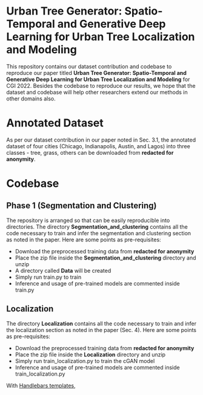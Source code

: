# Urban Tree Generator: Spatio-Temporal and Generative Deep Learning for Urban Tree Localization and Modeling 

This repository contains our dataset contribution and codebase to reproduce our paper titled **Urban Tree Generator: Spatio-Temporal and Generative Deep Learning for Urban Tree Localization and Modeling** for CGI 2022. Besides the codebase to reproduce our results, we hope that the dataset and codebase will help other researchers extend our methods in other domains also. 

# Annotated Dataset

As per our dataset contribution in our paper noted in Sec. 3.1, the annotated dataset of four cities (Chicago, Indianapolis, Austin, and Lagos) into three classes - tree, grass, others can be downloaded from **redacted for anonymity**.

# Codebase

## Phase 1 (Segmentation and Clustering)

The repository is arranged so that can be easily reproducible into directories. The directory **Segmentation_and_clustering** contains all the code necessary to train and infer the segmentation and clustering section as noted in the paper. Here are some points as pre-requisites:

* Download the preprocessed training data from **redacted for anonymity**
* Place the zip file inside the **Segmentation_and_clustering** directory and unzip
* A directory called **Data** will be created
* Simply run train.py to train
* Inference and usage of pre-trained models are commented inside train.py

## Localization

The directory **Localization** contains all the code necessary to train and infer the localization  section as noted in the paper (Sec. 4). Here are some points as pre-requisites:

* Download the preprocessed training data from **redacted for anonymity**
* Place the zip file inside the **Localization** directory and unzip
* Simply run train_localization.py to train the cGAN model
* Inference and usage of pre-trained models are commented inside train_localization.py

With [Handlebars templates](http://handlebarsjs.com/),

